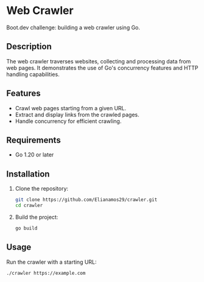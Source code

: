 # Web Crawler

Boot.dev challenge: building a web crawler using Go.

## Description

The web crawler traverses websites, collecting and processing data from web pages. It demonstrates the use of Go's concurrency features and HTTP handling capabilities.

## Features

- Crawl web pages starting from a given URL.
- Extract and display links from the crawled pages.
- Handle concurrency for efficient crawling.

## Requirements

- Go 1.20 or later

## Installation

1. Clone the repository:
    ```bash
    git clone https://github.com/Elianamos29/crawler.git
    cd crawler
    ```

2. Build the project:
    ```bash
    go build
    ```

## Usage

Run the crawler with a starting URL:
```bash
./crawler https://example.com
```